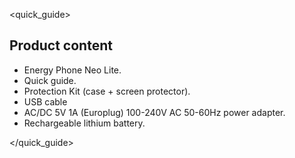 <quick_guide>

## Product content

* Energy Phone Neo Lite.
* Quick guide.
* Protection Kit (case + screen protector).
* USB cable
* AC/DC 5V 1A (Europlug) 100-240V AC 50-60Hz power adapter.
* Rechargeable lithium battery.


</quick_guide>

